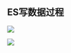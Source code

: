 ## ES写数据过程

![](https://youpaiyun.zongqilive.cn/image/20210304195132.png)

![](https://youpaiyun.zongqilive.cn/image/20210304195244.png)

